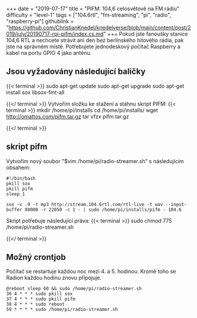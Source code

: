 +++
date = "2019-07-17"
title = "PIFM: 104,6 celosvětově na FM rádiu"
difficulty = "level-1"
tags = ["104.6rtl", "fm-streaming", "pi", "radio", "raspberry-pi"]
githublink = "https://github.com/ChristianKnedel/knedelverse/blob/main/content/post/2019/july/20190717-rpi-pifm/index.cs.md"
+++
Pokud jste fanoušky stanice 104,6 RTL a nechcete strávit ani den bez berlínského hitového rádia, pak jste na správném místě. Potřebujete jednodeskový počítač Raspberry a kabel na portu GPIO 4 jako anténu.
## Jsou vyžadovány následující balíčky

{{< terminal >}}
sudo apt-get update
sudo apt-get upgrade
sudo apt-get install sox libsox-fmt-all

{{</ terminal >}}
Vytvořím složku ke stažení a stáhnu skript PIFM:
{{< terminal >}}
mkdir /home/pi/installs
cd /home/pi/installs/
wget http://omattos.com/pifm.tar.gz
tar vfzx pifm.tar.gz

{{</ terminal >}}

## skript pifm
Vytvořím nový soubor "$vim /home/pi/radio-streamer.sh" s následujícím obsahem:
```
#!/bin/bash 
pkill sox 
pkill pifm 
sleep 1 

sox -v .9 -t mp3 http://stream.104.6rtl.com/rtl-live -t wav --input-buffer 80000 -r 22050 -c 1 - | sudo /home/pi/installs/pifm - 104.6

```
Skript potřebuje následující práva:
{{< terminal >}}
sudo chmod 775 /home/pi/radio-streamer.sh

{{</ terminal >}}

## Možný crontjob
Počítač se restartuje každou noc mezi 4. a 5. hodinou. Kromě toho se Radion každou hodinu znovu připojuje.
```
@reboot sleep 60 && sudo /home/pi/radio-streamer.sh 
36 4 * * * sudo pkill sox 
37 4 * * * sudo pkill pifm 
38 4 * * * sudo reboot 
59 * * * * sudo /home/pi/radio-streamer.sh

```